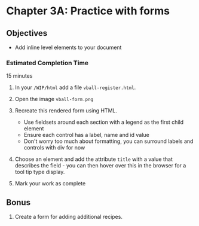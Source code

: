 # Chapter 3A: Practice with forms

## Objectives
* Add inline level elements to your document

### Estimated Completion Time 
15 minutes
 
1. In your `/WIP/html` add a file `vball-register.html`.

1. Open the image `vball-form.png`

1. Recreate this rendered form using HTML.
    * Use fieldsets around each section with a legend as the first child element
    * Ensure each control has a label, name and id value
    * Don't worry too much about formatting, you can surround labels and controls with div for now

1. Choose an element and add the attribute `title` with a value that describes the field - you can then hover over this in the browser for a tool tip type display.

1. Mark your work as complete

## Bonus

1. Create a form for adding additional recipes. 
